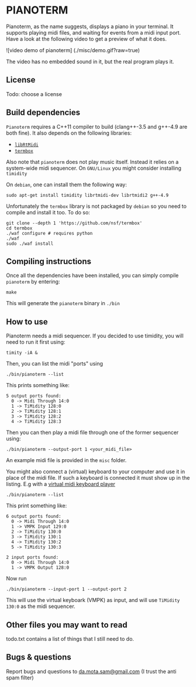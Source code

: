 PIANOTERM
=========

Pianoterm, as the name suggests, displays a piano in your terminal.
It supports playing midi files, and waiting for events from a midi input port.
Have a look at the following video to get a preview of what it does.

![video demo of pianoterm] (./misc/demo.gif?raw=true)

The video has no embedded sound in it, but the real program plays it.

License
------

Todo: choose a license

Build dependencies
----------------

`Pianoterm` requires a C++11 compiler to build (clang++-3.5 and g++-4.9 are both fine).
It also depends on the following libraries:

- [`libRtMidi`][rtmidi]
- [`termbox`][termbox]

[rtmidi]: http://www.music.mcgill.ca/~gary/rtmidi/
[termbox]: https://github.com/nsf/termbox

Also note that `pianoterm` does not play music itself. Instead it
relies on a system-wide midi sequencer.  On `GNU/Linux` you might
consider installing `timidity`

On `debian`, one can install them the following way:

	sudo apt-get install timidity librtmidi-dev librtmidi2 g++-4.9

Unfortunately the `termbox` library is not packaged by `debian` so
you need to compile and install it too. To do so:

	git clone --depth 1 'https://github.com/nsf/termbox'
	cd termbox
	./waf configure # requires python
	./waf
	sudo ./waf install


Compiling instructions
-------------------

Once all the dependencies have been installed, you can simply compile `pianoterm` by entering:

	make

This will generate the `pianoterm` binary in `./bin`

How to use
----------

Pianoterm needs a midi sequencer. If you decided to use timidity, you will need to run it first using:

	timity -iA &

Then, you can list the midi "ports" using

	./bin/pianoterm --list

This prints something like:

	5 output ports found:
	  0 -> Midi Through 14:0
	  1 -> TiMidity 128:0
	  2 -> TiMidity 128:1
	  3 -> TiMidity 128:2
	  4 -> TiMidity 128:3

Then you can then play a midi file through one of the former sequencer using:

	./bin/pianoterm --output-port 1 <your_midi_file>

An example midi file is provided in the `misc` folder.

You might also connect a (virtual) keyboard to your computer and use
it in place of the midi file. If such a keyboard is connected it must show up in the listing.
E.g with a [virtual midi keyboard player][vmpk]

[vmpk]: http://sourceforge.net/projects/vmpk/

	./bin/pianoterm --list

This print something like:

	6 output ports found:
	  0 -> Midi Through 14:0
	  1 -> VMPK Input 129:0
	  2 -> TiMidity 130:0
	  3 -> TiMidity 130:1
	  4 -> TiMidity 130:2
	  5 -> TiMidity 130:3

	2 input ports found:
	  0 -> Midi Through 14:0
	  1 -> VMPK Output 128:0

Now run

	./bin/pianoterm --input-port 1 --output-port 2

This will use the virtual keyboark (VMPK) as input, and will use `TiMidity 130:0` as the midi sequencer.

Other files you may want to read
--------------------------------

todo.txt contains a list of things that I still need to do.

Bugs & questions
--------------

Report bugs and questions to da.mota.sam@gmail.com (I trust the anti spam filter)
